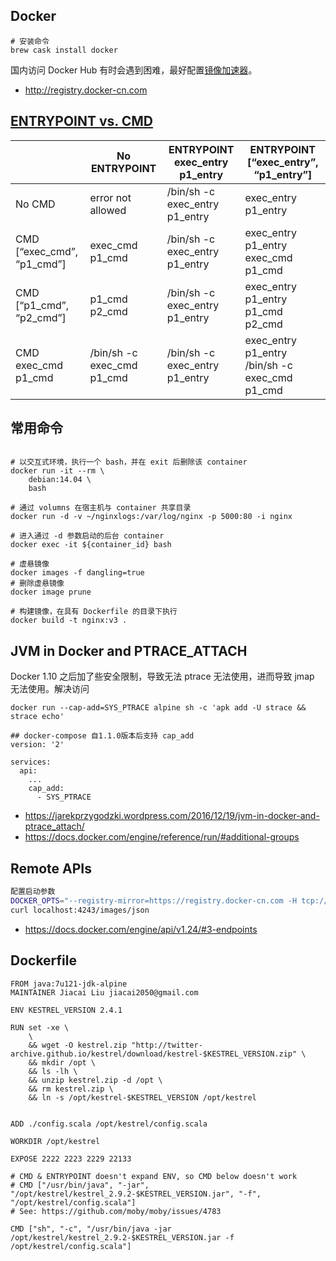 ## Docker

```
# 安装命令
brew cask install docker
```
国内访问 Docker Hub 有时会遇到困难，最好配置[镜像加速器](https://yeasy.gitbooks.io/docker_practice/install/mirror.html)。

- http://registry.docker-cn.com


## [ENTRYPOINT vs. CMD](https://docs.docker.com/engine/reference/builder/#understand-how-cmd-and-entrypoint-interact)

| |No ENTRYPOINT|  ENTRYPOINT exec_entry p1_entry|  ENTRYPOINT [“exec_entry”, “p1_entry”] |
| ---------|---------|---------|--------- |
| No CMD|  error not allowed|  /bin/sh -c exec_entry p1_entry|  exec_entry p1_entry |
| CMD [“exec_cmd”, “p1_cmd”]|  exec_cmd p1_cmd|     /bin/sh -c exec_entry p1_entry|  exec_entry p1_entry exec_cmd p1_cmd |
| CMD [“p1_cmd”, “p2_cmd”]|    p1_cmd p2_cmd|   /bin/sh -c exec_entry p1_entry|  exec_entry p1_entry p1_cmd p2_cmd |
| CMD exec_cmd p1_cmd|     /bin/sh -c exec_cmd p1_cmd|  /bin/sh -c exec_entry p1_entry| exec_entry p1_entry /bin/sh -c exec_cmd p1_cmd |


## 常用命令

```shell

# 以交互式环境，执行一个 bash，并在 exit 后删除该 container
docker run -it --rm \
    debian:14.04 \
    bash

# 通过 volumns 在宿主机与 container 共享目录
docker run -d -v ~/nginxlogs:/var/log/nginx -p 5000:80 -i nginx

# 进入通过 -d 参数启动的后台 container
docker exec -it ${container_id} bash

# 虚悬镜像
docker images -f dangling=true
# 删除虚悬镜像
docker image prune

# 构建镜像，在具有 Dockerfile 的目录下执行
docker build -t nginx:v3 .
```

## JVM in Docker and PTRACE_ATTACH

Docker 1.10 之后加了些安全限制，导致无法 ptrace 无法使用，进而导致 jmap 无法使用。解决访问
```
docker run --cap-add=SYS_PTRACE alpine sh -c 'apk add -U strace && strace echo'

## docker-compose 自1.1.0版本后支持 cap_add
version: '2'

services:
  api:
    ...
    cap_add:
      - SYS_PTRACE
```
- https://jarekprzygodzki.wordpress.com/2016/12/19/jvm-in-docker-and-ptrace_attach/
- https://docs.docker.com/engine/reference/run/#additional-groups

## Remote APIs

```sh
配置启动参数
DOCKER_OPTS="--registry-mirror=https://registry.docker-cn.com -H tcp://0.0.0.0:4243"
curl localhost:4243/images/json 

```
- https://docs.docker.com/engine/api/v1.24/#3-endpoints

## Dockerfile

```shell
FROM java:7u121-jdk-alpine
MAINTAINER Jiacai Liu jiacai2050@gmail.com

ENV KESTREL_VERSION 2.4.1

RUN set -xe \
    \
    && wget -O kestrel.zip "http://twitter-archive.github.io/kestrel/download/kestrel-$KESTREL_VERSION.zip" \
    && mkdir /opt \
    && ls -lh \
    && unzip kestrel.zip -d /opt \
    && rm kestrel.zip \
    && ln -s /opt/kestrel-$KESTREL_VERSION /opt/kestrel


ADD ./config.scala /opt/kestrel/config.scala

WORKDIR /opt/kestrel

EXPOSE 2222 2223 2229 22133

# CMD & ENTRYPOINT doesn't expand ENV, so CMD below doesn't work
# CMD ["/usr/bin/java", "-jar", "/opt/kestrel/kestrel_2.9.2-$KESTREL_VERSION.jar", "-f", "/opt/kestrel/config.scala"]
# See: https://github.com/moby/moby/issues/4783

CMD ["sh", "-c", "/usr/bin/java -jar /opt/kestrel/kestrel_2.9.2-$KESTREL_VERSION.jar -f /opt/kestrel/config.scala"]
```
